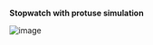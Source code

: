 **Stopwatch with protuse simulation**

![image](https://github.com/3bdallaaa/Stopwatch/assets/118936824/6b2dd95f-3520-488f-85eb-a6dd12c27fb0)
